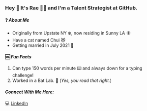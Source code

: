 ### **Hey** 👋 **It's Rae** :woman_technologist: and I'm a Talent Strategist at GitHub. 


#### :question: *About Me* <br> 
- Originally from Upstate NY :snowflake:, now residing in Sunny LA :sunny:	<br> 
- Have a cat named Chui :heart_eyes_cat: 
- Getting married in July 2021 :ring:	 

#### :cool:  *Fun Facts* <br> 
1. Can type 150 words per minute :keyboard: and always down for a typing challenge! <br> 
2. Worked in a Bat Lab. :bat: (*Yes, you read that right.*) 

#### *Connect With Me Here:* <br> 
:computer: [LinkedIn](http://www.linkedin.com/in/rachaelcohen)
